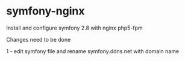 # symfony-nginx
Install and configure symfony 2.8 with nginx php5-fpm


Changes need to be done
  
  
  
  
  1 - edit symfony file and rename symfony.ddns.net with domain name
